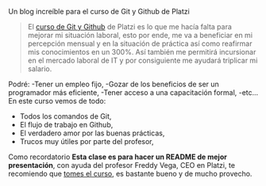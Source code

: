 
Un blog increíble para el curso de Git y Github de Platzi

> El [curso de Git y Github](https://platzi.com/cursos/git-github/ "curso de Git y Github") de Platzi es lo que me hacía falta para mejorar mi situación laboral, esto por ende, me va a beneficiar en mi percepción mensual y en la situación de práctica así como reafirmar mis conocimientos en un 300%. Así también me permitirá incursionar en el mercado laboral de IT y por consiguiente me ayudará triplicar mi salario.

Podré:
-Tener un empleo fijo,
-Gozar de los beneficios de ser un programador más eficiente,
-Tener acceso a una capacitación formal,
-etc...
En este curso vemos de todo:
* Todos los comandos de Git,
* El flujo de trabajo en Github,
* El verdadero amor por las buenas prácticas,
* Trucos muy útiles por parte del profesor,

Como recordatorio **Esta clase es para hacer un README de mejor presentación**, con ayuda del profesor Freddy Vega, CEO en Platzi, te recomiendo que [tomes el curso](https://platzi.com/cursos/git-github/ "tomes el curso"), es bastante bueno y de mucho provecho.